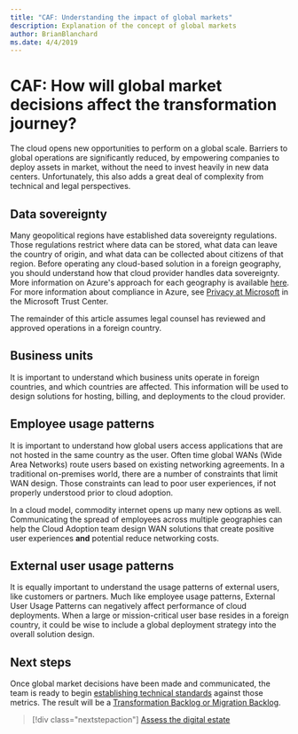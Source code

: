 ```yaml
---
title: "CAF: Understanding the impact of global markets"
description: Explanation of the concept of global markets
author: BrianBlanchard
ms.date: 4/4/2019
---
```


<!-- markdownlint-disable MD026 -->

# CAF: How will global market decisions affect the transformation journey?

The cloud opens new opportunities to perform on a global scale. Barriers to global operations are significantly reduced, by empowering companies to deploy assets in market, without the need to invest heavily in new data centers. Unfortunately, this also adds a great deal of complexity from technical and legal perspectives.

## Data sovereignty

Many geopolitical regions have established data sovereignty regulations. Those regulations restrict where data can be stored, what data can leave the country of origin, and what data can be collected about citizens of that region. Before operating any cloud-based solution in a foreign geography, you should understand how that cloud provider handles data sovereignty. More information on Azure's approach for each geography is available [here](https://azure.microsoft.com/global-infrastructure/geographies). For more information about compliance in Azure, see [Privacy at Microsoft](https://www.microsoft.com/trustcenter/privacy) in the Microsoft Trust Center.

The remainder of this article assumes legal counsel has reviewed and approved operations in a foreign country.

## Business units

It is important to understand which business units operate in foreign countries, and which countries are affected. This information will be used to design solutions for hosting, billing, and deployments to the cloud provider.

## Employee usage patterns

It is important to understand how global users access applications that are not hosted in the same country as the user. Often time global WANs (Wide Area Networks) route users based on existing networking agreements. In a traditional on-premises world, there are a number of constraints that limit WAN design. Those constraints can lead to poor user experiences, if not properly understood prior to cloud adoption.

In a cloud model, commodity internet opens up many new options as well. Communicating the spread of employees across multiple geographies can help the Cloud Adoption team design WAN solutions that create positive user experiences **and** potential reduce networking costs.

## External user usage patterns

It is equally important to understand the usage patterns of external users, like customers or partners. Much like employee usage patterns, External User Usage Patterns can negatively affect performance of cloud deployments. When a large or mission-critical user base resides in a foreign country, it could be wise to include a global deployment strategy into the overall solution design.

## Next steps

Once global market decisions have been made and communicated, the team is ready to begin [establishing technical standards](../digital-estate/overview.md) against those metrics.
The result will be a [Transformation Backlog or Migration Backlog](..//migrate/migration-considerations/prerequisites/technical-complexity.md).

> [!div class="nextstepaction"]
> [Assess the digital estate](../digital-estate/overview.md)
